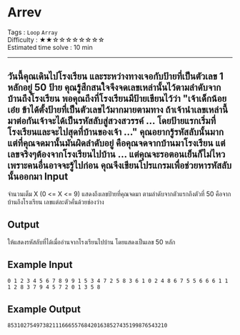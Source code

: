 Arrev
====================
Tags : `Loop` `Array` <br>
Difficulty : &#9733;&#9733;&#9734;&#9734;&#9734;&#9734;&#9734;&#9734;&#9734;&#9734;<br>
Estimated time solve : 10 min<br>

- - -

วันนี้คุณเดินไปโรงเรียน และระหว่างทางเจอกับป้ายที่เป็นตัวเลข 1 หลักอยู่ 50 ป้าย คุณรู้สึกสนใจจึงจดเลขเหล่านั้นไว้ตามลำดับจากบ้านถึงโรงเรียน พอคุณถึงที่โรงเรียนมีป้ายเขียนไว้ว่า "เจ้าเด็กน้อยเอ๋ย ข้าได้ตั้งป้ายที่เป็นตัวเลขไว้มากมายตามทาง ถ้าเจ้านำเลขเหล่านี้มาต่อกันเจ้าจะได้เป็นรหัสลับสู่สวงสวรรค์ ... โดยป้ายแรกเริ่มที่โรงเรียนและจะไปสุดที่บ้านของเจ้า ..." คุณอยากรู้รหัสลับนั้นมาก แต่ที่คุณจดมานั้นมันผิดลำดับอยู่ คือคุณจดจากบ้านมาโรงเรียน แต่เลขจริงๆต้องจากโรงเรียนไปบ้าน ... แต่คุณจะรอตอนเย็นก็ไม่ไหว เพราะคนอื่นอาจจะรู้ไปก่อน คุณจึงเขียนโปรแกรมเพื่อช่วยหารหัสลับนั้นออกมา
Input
-----
จำนวนเต็ม X (0 <= X <= 9) แสดงถึงเลขป้ายที่คุณจดมา ตามลำดับจากตัวแรกถึงตัวที่ 50 คือจากบ้านถึงโรงเรียน เลขแต่ละตัวคั่นด้วยช่องว่าง

Output
------
ให้แสดงรหัสลับที่ได้เมื่ออ่านจากโรงเรียนไปบ้าน โดยแสดงเป็นเลข 50 หลัก

Example Input
-------
```
0 1 2 3 4 5 6 7 8 9 9 1 5 3 4 7 2 5 8 3 6 1 0 2 4 8 6 7 5 5 6 6 6 1 1 1 2 8 3 7 9 4 5 7 2 0 1 3 5 8
```

Example Output
-------------
```
85310275497382111666557684201638527435199876543210
```

